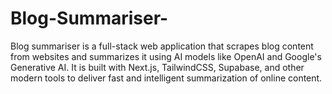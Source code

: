 # Blog-Summariser-
Blog summariser is a full-stack web application that scrapes blog content from websites and summarizes it using AI models like OpenAI and Google's Generative AI. It is built with Next.js, TailwindCSS, Supabase, and other modern tools to deliver fast and intelligent summarization of online content.
